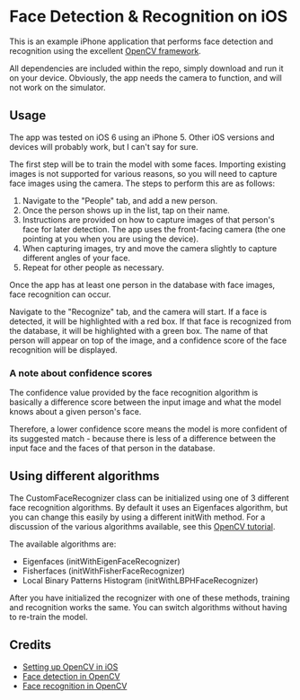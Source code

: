 # Face Detection & Recognition on iOS
This is an example iPhone application that performs face detection and recognition using the excellent [OpenCV framework](http://opencv.org).

All dependencies are included within the repo, simply download and run it on your device. Obviously, the app needs the camera to function, and will not work on the simulator.

## Usage
The app was tested on iOS 6 using an iPhone 5. Other iOS versions and devices will probably work, but I can't say for sure.

The first step will be to train the model with some faces. Importing existing images is not supported for various reasons, so you will need to capture face images using the camera. The steps to perform this are as follows:

1. Navigate to the "People" tab, and add a new person.
2. Once the person shows up in the list, tap on their name.
3. Instructions are provided on how to capture images of that person's face for later detection. The app uses the front-facing camera (the one pointing at you when you are using the device).
4. When capturing images, try and move the camera slightly to capture different angles of your face.
5. Repeat for other people as necessary.

Once the app has at least one person in the database with face images, face recognition can occur.

Navigate to the "Recognize" tab, and the camera will start. If a face is detected, it will be highlighted with a red box. If that face is recognized from the database, it will be highlighted with a green box. The name of that person will appear on top of the image, and a confidence score of the face recognition will be displayed.

### A note about confidence scores
The confidence value provided by the face recognition algorithm is basically a difference score between the input image and what the model knows about a given person's face.

Therefore, a lower confidence score means the model is more confident of its suggested match - because there is less of a difference between the input face and the faces of that person in the database.

## Using different algorithms
The CustomFaceRecognizer class can be initialized using one of 3 different face recognition algorithms. By default it uses an Eigenfaces algorithm, but you can change this easily by using a different initWith method. For a discussion of the various algorithms available, see this [OpenCV tutorial](http://docs.opencv.org/trunk/modules/contrib/doc/facerec/facerec_tutorial.html).

The available algorithms are:

* Eigenfaces (initWithEigenFaceRecognizer)
* Fisherfaces (initWithFisherFaceRecognizer)
* Local Binary Patterns Histogram (initWithLBPHFaceRecognizer)

After you have initialized the recognizer with one of these methods, training and recognition works the same. You can switch algorithms without having to re-train the model.

## Credits
* [Setting up OpenCV in iOS](http://docs.opencv.org/trunk/doc/tutorials/ios/video_processing/video_processing.html)
* [Face detection in OpenCV](https://github.com/aptogo/FaceTracker)
* [Face recognition in OpenCV](http://docs.opencv.org/trunk/modules/contrib/doc/facerec/facerec_tutorial.html)

